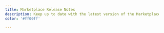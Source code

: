 ```yaml
---
title: Marketplace Release Notes
description: Keep up to date with the latest version of the Marketplace by reading our release notes.
color: '#ff00ff'

---
```

